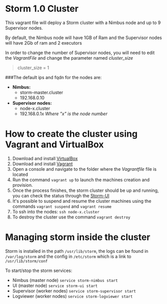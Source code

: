 # Storm 1.0 Cluster

This vagrant file will deploy a Storm cluster with a Nimbus node and up to 9 Supervisor nodes.

By default, the Nimbus node will have 1GB of Ram and the Supervisor nodes will have 2Gb of ram and 2 executors

In order to change the number of Supervisor nodes, you will need to edit the *VagrantFile* and change the parameter named *cluster_size*

>cluster_size = 1

###The default ips and fqdn for the nodes are:
  - **Nimbus:** 
    - storm-master.cluster
    - 192.168.0.10
  - **Supervisor nodes:**  
    - node-x.cluster       
    - 192.168.0.1x *Where "x" is the node number*

# How to create the cluster using Vagrant and VirtualBox

1. Download and install [VirtualBox](https://www.virtualbox.org/wiki/Downloads "VirtualBox Downloads")
2. Download and install [Vagrant](https://www.vagrantup.com/downloads.html "Vagrant Downloads")
3. Open a console and navigate to the folder where the *Vagrantfile* file is located
4. Run the command `vagrant up` to launch the machines creation and provision.
5. Once the process finishes, the storm cluster should be up and running, you can check the status through the [Storm-UI](http://192.168.0.10:8080/index.html "Storm UI") 
6. It's possible to suspend and resume the cluster machines using the commands `vagrant suspend` and `vagrant resume`
7. To ssh into the nodes: `ssh node-x.cluster`
8. To destroy the cluster use the command `vagrant destroy`

# Managing storm inside the cluster
Storm is installed in the path `/usr/lib/storm`, the logs can be found in `/var/log/storm` and the config in `/etc/storm` which is a link to `/usr/lib/storm/conf`

To start/stop the storm services:
- Nimbus (master node) `service storm-nimbus start`
- UI (master node) `service storm-ui start`
- Supervisor (worker nodes) `service storm-supervisor start`
- Logviewer (worker nodes) `service storm-logviewer start`
